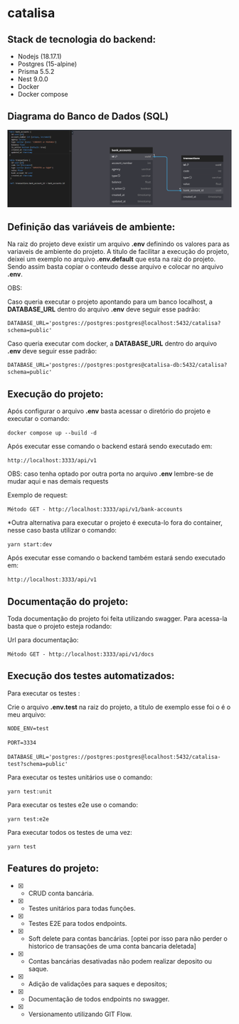 # catalisa

## Stack de tecnologia do backend:

* Nodejs (18.17.1)
* Postgres (15-alpine)
* Prisma 5.5.2
* Nest 9.0.0
* Docker
* Docker compose

## Diagrama do Banco de Dados (SQL)

<p align="center">
  <img src="database-diagram-catalisa.png" alt="Diagrama Banco de Dados">
</p>

## Definição das variáveis de ambiente:

Na raiz do projeto deve existir um arquivo **.env** definindo os valores para as variaveis de ambiente do projeto. A titulo de facilitar a execução do projeto, deixei um exemplo no arquivo **.env.default** que esta na raiz do projeto. Sendo assim basta copiar o conteudo desse arquivo e colocar no arquivo **.env**.

OBS: 

Caso queria executar o projeto apontando para um banco localhost, a **DATABASE_URL** dentro do arquivo **.env**  deve seguir esse padrão:

```
DATABASE_URL='postgres://postgres:postgres@localhost:5432/catalisa?schema=public'
```
Caso queria executar com docker, a **DATABASE_URL** dentro do arquivo **.env**  deve seguir esse padrão:

```
DATABASE_URL='postgres://postgres:postgres@catalisa-db:5432/catalisa?schema=public'
```

## Execução do projeto:

Após configurar o arquivo **.env** basta acessar o diretório do projeto e executar o comando:

`docker compose up --build -d`

Após executar esse comando o backend estará sendo executado em:

`http://localhost:3333/api/v1`

OBS: caso tenha optado por outra porta no arquivo **.env** lembre-se de mudar aqui e nas demais requests

Exemplo de request: 

`Método GET - http://localhost:3333/api/v1/bank-accounts`

*Outra alternativa para executar o projeto é executa-lo fora do container, nesse caso basta utilizar o comando:

`yarn start:dev`

Após executar esse comando o backend também estará sendo executado em:

`http://localhost:3333/api/v1`

## Documentação do projeto:

Toda documentação do projeto foi feita utilizando swagger. Para acessa-la basta que o projeto esteja rodando:

Url para documentação: 

`Método GET - http://localhost:3333/api/v1/docs`

## Execução dos testes automatizados:

Para executar os testes :

Crie o arquivo **.env.test** na raiz do projeto, a titulo de exemplo esse foi o é o meu arquivo: 

```
NODE_ENV=test

PORT=3334

DATABASE_URL='postgres://postgres:postgres@localhost:5432/catalisa-test?schema=public' 

```

Para executar os testes unitários use o comando:

`yarn test:unit`

Para executar os testes e2e use o comando:

`yarn test:e2e`

Para executar todos os testes de uma vez:

`yarn test`

## Features do projeto:
- [x] - CRUD conta bancária.
- [x] - Testes unitários para todas funções.
- [x] - Testes E2E para todos endpoints.
- [x] - Soft delete para contas bancárias. [optei por isso para não perder o historico de transações de uma conta bancaria deletada]
- [x] - Contas bancárias desativadas não podem realizar deposito ou saque.
- [x] - Adição de validações para saques e depositos;
- [x] - Documentação de todos endpoints no swagger.
- [x] - Versionamento utilizando GIT Flow.


